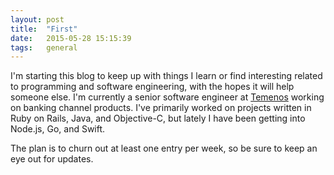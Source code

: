 ```yaml
---
layout: post
title:  "First"
date:   2015-05-28 15:15:39
tags:   general 
---
```


I'm starting this blog to keep up with things I learn or find interesting related to programming and software engineering, with the hopes it will help someone else. I'm currently a senior software engineer at [Temenos](http://www.temenos.com/en-us/) working on banking channel products. I've primarily worked on projects written in Ruby on Rails, Java, and Objective-C, but lately I have been getting into Node.js, Go, and Swift. 

The plan is to churn out at least one entry per week, so be sure to keep an eye out for updates.  
